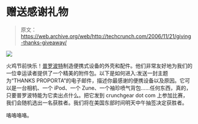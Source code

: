 # 赠送感谢礼物

> 原文：<https://web.archive.org/web/http://techcrunch.com/2006/11/21/giving-thanks-giveaway/>

![](img/0275bc06864d71291bb5599d006c1a52.png)

火鸡节前快乐！[普罗波特](https://web.archive.org/web/20151002001658/http://www.proporta.com/)制造便携式设备的外壳和配件。他们非常友好地为我们的一位幸运读者提供了一个精美的附件包。以下是如何进入:发送一封主题为“THANKS PROPORTA”的电子邮件，描述你最感谢的便携设备以及原因。它可以是一台相机、一个 iPod、一个 Zune、一个袖珍喷气背包……任何东西，真的，只要普罗波特能为它卖出点什么。把它发到 crunchgear dot com 上参加比赛，我们会随机选出一名获胜者。我们将在美国东部时间明天中午抽签决定获胜者。

咯咯咯咯。